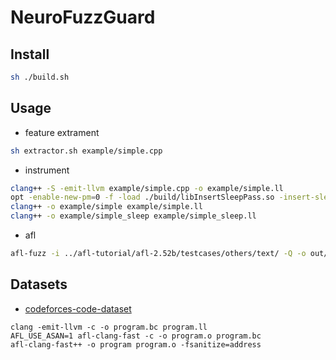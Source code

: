 # NeuroFuzzGuard

## Install

```bash
sh ./build.sh
```

## Usage

- feature extrament

```bash
sh extractor.sh example/simple.cpp
```

- instrument

```bash
clang++ -S -emit-llvm example/simple.cpp -o example/simple.ll
opt -enable-new-pm=0 -f -load ./build/libInsertSleepPass.so -insert-sleep -insert-sleep-seed 42 -insert-sleep-probability 0.5 -S -o example/simple_sleep.ll example/simple.ll
clang++ -o example/simple example/simple.ll
clang++ -o example/simple_sleep example/simple_sleep.ll
```

- afl

```bash
afl-fuzz -i ../afl-tutorial/afl-2.52b/testcases/others/text/ -Q -o out/ example/simple_sleep
```

## Datasets

- [codeforces-code-dataset](https://www.kaggle.com/datasets/yeoyunsianggeremie/codeforces-code-dataset)


```
clang -emit-llvm -c -o program.bc program.ll
AFL_USE_ASAN=1 afl-clang-fast -c -o program.o program.bc
afl-clang-fast++ -o program program.o -fsanitize=address
```
